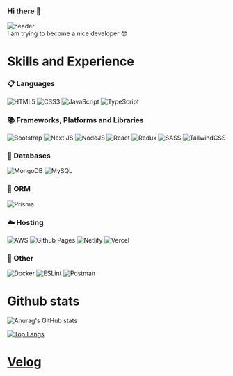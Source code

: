 ### Hi there 👋
![header](https://capsule-render.vercel.app/api?type=waving&color=gradient&height=300&section=header&text=Ki%20Nam%20Hoo&fontSize=100)   
I am trying to become a nice developer 😎

# Skills and Experience
### 📋 Languages  
![HTML5](https://img.shields.io/badge/html5-%23E34F26.svg?style=flet&logo=html5&logoColor=white) ![CSS3](https://img.shields.io/badge/css3-%231572B6.svg?style=flet&logo=css3&logoColor=white) ![JavaScript](https://img.shields.io/badge/javascript-%23323330.svg?style=flet&logo=javascript&logoColor=%23F7DF1E) ![TypeScript](https://img.shields.io/badge/typescript-%23007ACC.svg?style=flet&logo=typescript&logoColor=white)

### 📚 Frameworks, Platforms and Libraries
![Bootstrap](https://img.shields.io/badge/bootstrap-%238511FA.svg?style=flet&logo=bootstrap&logoColor=white) ![Next JS](https://img.shields.io/badge/Next-black?style=flet&logo=next.js&logoColor=white) ![NodeJS](https://img.shields.io/badge/node.js-6DA55F?style=flet&logo=node.js&logoColor=white) ![React](https://img.shields.io/badge/react-%2320232a.svg?style=flet&logo=react&logoColor=%2361DAFB) ![Redux](https://img.shields.io/badge/redux-%23593d88.svg?style=flete&logo=redux&logoColor=white) ![SASS](https://img.shields.io/badge/SASS-hotpink.svg?style=flete&logo=SASS&logoColor=white) ![TailwindCSS](https://img.shields.io/badge/tailwindcss-%2338B2AC.svg?style=flet&logo=tailwind-css&logoColor=white) 

### 💾 Databases
![MongoDB](https://img.shields.io/badge/MongoDB-%234ea94b.svg?style=flet&logo=mongodb&logoColor=white) ![MySQL](https://img.shields.io/badge/mysql-%2300f.svg?style=flet&logo=mysql&logoColor=white)

### 🎋 ORM
![Prisma](https://img.shields.io/badge/Prisma-3982CE?style=flet&logo=Prisma&logoColor=white)

### ☁️ Hosting
![AWS](https://img.shields.io/badge/AWS-%23FF9900.svg?style=flete&logo=amazon-aws&logoColor=white) ![Github Pages](https://img.shields.io/badge/github%20pages-121013?style=flete&logo=github&logoColor=white) ![Netlify](https://img.shields.io/badge/netlify-%23000000.svg?style=flet&logo=netlify&logoColor=#00C7B7) ![Vercel](https://img.shields.io/badge/vercel-%23000000.svg?style=flet&logo=vercel&logoColor=white)

### 🥅 Other
![Docker](https://img.shields.io/badge/docker-%230db7ed.svg?style=flete&logo=docker&logoColor=white) ![ESLint](https://img.shields.io/badge/ESLint-4B3263?style=flet&logo=eslint&logoColor=white) ![Postman](https://img.shields.io/badge/Postman-FF6C37?style=flet&logo=postman&logoColor=white)


# Github stats
![Anurag's GitHub stats](https://github-readme-stats.vercel.app/api?username=skagn4929&show_icons=true&theme=radical)

[![Top Langs](https://github-readme-stats.vercel.app/api/top-langs/?username=skagn4929&layout=compact)](https://github.com/skagn4929/github-readme-stats)

# [Velog](https://velog.io/@kitree)
